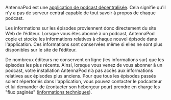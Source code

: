 AntennaPod est une [application de podcast décentralisée](/documentation/general/central-distributed). Cela signifie qu'il n'y a pas de serveur central capable de tout savoir à propos de chaque podcast.

Les informations sur les épisodes proviennent donc directement du site Web de l’éditeur. Lorsque vous êtes abonné à un podcast, AntennaPod copie et stocke les informations relatives à chaque nouvel épisode dans l'application. Ces informations sont conservées même si elles ne sont plus disponibles sur le site de l’éditeur.

De nombreux éditeurs ne conservent en ligne (les informations sur) que les épisodes les plus récents. Ainsi, lorsque vous venez de vous abonner à un podcast, votre installation AntennaPod n’a pas accès aux informations relatives aux épisodes plus anciens. Pour que tous les épisodes passés soient répertoriés dans l'application, vous pouvez contacter le podcasteur et lui demander de (contacter son hébergeur pour) prendre en charge les "flux paginés" ([informations techniques](https://datatracker.ietf.org/doc/html/rfc5005#section-3)).
